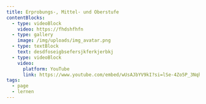 ```yaml
---
title: Erprobungs-, Mittel- und Oberstufe
contentBlocks:
  - type: videoBlock
    video: https://fhdshfhfn
  - type: gallery
    image: /img/uploads/img_avatar.png
  - type: textBlock
    text: d﻿esdfoseigbsefersjkferkjerbkj
  - type: videoBlock
    video:
      platform: YouTube
      link: https://www.youtube.com/embed/wUsAJbYV9kI?si=lSe-4Zo5P_3Nqhvb
tags:
  - page
  - lernen
---
```

